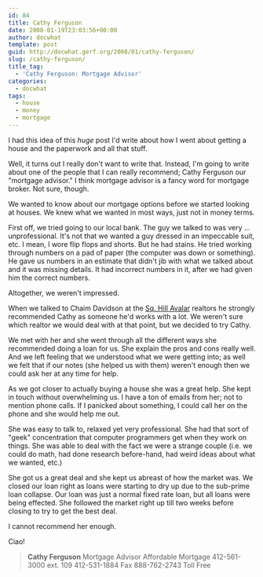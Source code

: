 ```yaml
---
id: 84
title: Cathy Ferguson
date: 2008-01-19T23:03:56+00:00
author: docwhat
template: post
guid: http://docwhat.gerf.org/2008/01/cathy-ferguson/
slug: /cathy-ferguson/
title_tag:
  - 'Cathy Ferguson: Mortgage Advisor'
categories:
  - docwhat
tags:
  - house
  - money
  - mortgage
---
```

I had this idea of this <em>huge</em> post I'd write about how I went about getting a house and the paperwork and all that stuff.

Well, it turns out I really don't want to write that.  Instead, I'm going to write about one of the people that I can really recommend; Cathy Ferguson our "mortgage advisor."  I think mortgage advisor is a fancy word for mortgage broker.  Not sure, though.

We wanted to know about our mortgage options before we started looking at houses.  We knew what we wanted in most ways, just not in money terms.

First off, we tried going to our local bank. The guy we talked to was very ... unprofessional.  It's not that we wanted a guy dressed in an impeccable suit, etc.  I mean, I wore flip flops and shorts.  But he had stains.  He tried working through numbers on a pad of paper (the computer was down or something).  He gave us numbers in an estimate that didn't jib with what we talked about and it was missing details.  It had incorrect numbers in it, after we had given him the correct numbers.

Altogether, we weren't impressed.

When we talked to Chaim Davidson at the <a href="http://chaimdavidson.com/">Sq. Hill Avalar</a> realtors he strongly recommended Cathy as someone he'd works with a lot.  We weren't sure which realtor we would deal with at that point, but we decided to try Cathy.

We met with her and she went through all the different ways she recommended doing a loan for us.  She explain the pros and cons really well.  And we left feeling that we understood what we were getting into; as well we felt that if our notes (she helped us with them) weren't enough then we could ask her at any time for help.

As we got closer to actually buying a house she was a great help. She kept in touch without overwhelming us.  I have a ton of emails from her; not to mention phone calls.  If I panicked about something, I could call her on the phone and she would help me out.

She was easy to talk to, relaxed yet very professional.  She had that sort of "geek" concentration that computer programmers get when they work on things.  She was able to deal with the fact we were a strange couple (i.e. we could do math, had done research before-hand, had weird ideas about what we wanted, etc.)

She got us a great deal and she kept us abreast of how the market was.  We closed our loan right as loans were starting to dry up due to the sub-prime loan collapse.  Our loan was just a normal fixed rate loan, but all loans were being effected.  She followed the market right up till two weeks before closing to try to get the best deal.

I cannot recommend her enough.

Ciao!

<blockquote>
<strong>Cathy Ferguson</strong>
Mortgage Advisor
Affordable Mortgage
412-561-3000 ext. 109
412-531-1884 Fax
888-762-2743 Toll Free
</blockquote>

